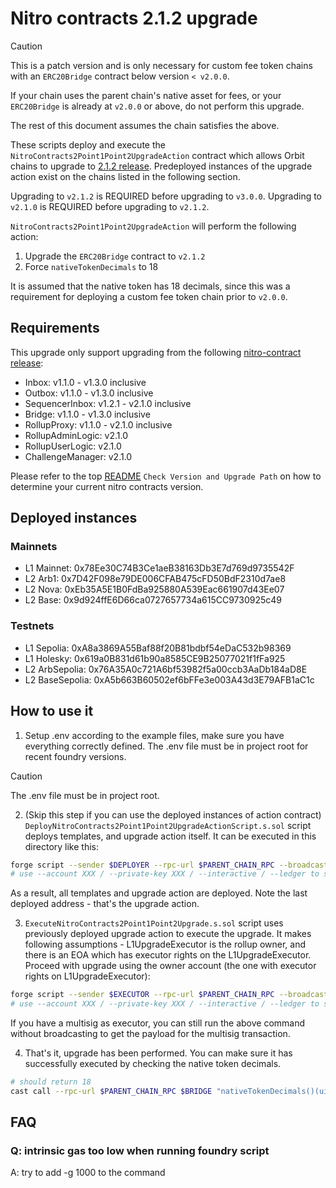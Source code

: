 # Nitro contracts 2.1.2 upgrade

> [!CAUTION]
> This is a patch version and is only necessary for custom fee token chains with an `ERC20Bridge` contract below version `< v2.0.0`.
> 
> If your chain uses the parent chain's native asset for fees, or your `ERC20Bridge` is already at `v2.0.0` or above, do not perform this upgrade.
>
> The rest of this document assumes the chain satisfies the above.

These scripts deploy and execute the `NitroContracts2Point1Point2UpgradeAction` contract which allows Orbit chains to upgrade to [2.1.2 release](https://github.com/OffchainLabs/nitro-contracts/releases/tag/v2.1.2). Predeployed instances of the upgrade action exist on the chains listed in the following section.

Upgrading to `v2.1.2` is REQUIRED before upgrading to `v3.0.0`. Upgrading to `v2.1.0` is REQUIRED before upgrading to `v2.1.2`.

`NitroContracts2Point1Point2UpgradeAction` will perform the following action:

1. Upgrade the `ERC20Bridge` contract to `v2.1.2`
1. Force `nativeTokenDecimals` to 18

It is assumed that the native token has 18 decimals, since this was a requirement for deploying a custom fee token chain prior to `v2.0.0`.

## Requirements

This upgrade only support upgrading from the following [nitro-contract release](https://github.com/OffchainLabs/nitro-contracts/releases):

- Inbox: v1.1.0 - v1.3.0 inclusive
- Outbox: v1.1.0 - v1.3.0 inclusive
- SequencerInbox: v1.2.1 - v2.1.0 inclusive
- Bridge: v1.1.0 - v1.3.0 inclusive
- RollupProxy: v1.1.0 - v2.1.0 inclusive
- RollupAdminLogic: v2.1.0
- RollupUserLogic: v2.1.0
- ChallengeManager: v2.1.0

Please refer to the top [README](/README.md#check-version-and-upgrade-path) `Check Version and Upgrade Path` on how to determine your current nitro contracts version.

## Deployed instances

### Mainnets
- L1 Mainnet: 0x78Ee30C74B3Ce1aeB38163Db3E7d769d9735542F
- L2 Arb1: 0x7D42F098e79DE006CFAB475cFD50BdF2310d7ae8
- L2 Nova: 0xEb35A5E1B0FdBa925880A539Eac661907d43Ee07
- L2 Base: 0x9d924ffE6D66ca0727657734a615CC9730925c49

### Testnets
- L1 Sepolia: 0xA8a3869A55Baf88f20B81bdbf54eDaC532b98369
- L1 Holesky: 0x619a0B831d61b90a8585CE9B25077021f1fFa925
- L2 ArbSepolia: 0x76A35A0c721A6bf53982f5a00ccb3AaDb184aD8E
- L2 BaseSepolia: 0xA5b663B60502ef6bFFe3e003A43d3E79AFB1aC1c

## How to use it

1. Setup .env according to the example files, make sure you have everything correctly defined. The .env file must be in project root for recent foundry versions.

> [!CAUTION]
> The .env file must be in project root.

2. (Skip this step if you can use the deployed instances of action contract)
   `DeployNitroContracts2Point1Point2UpgradeActionScript.s.sol` script deploys templates, and upgrade action itself. It can be executed in this directory like this:

```bash
forge script --sender $DEPLOYER --rpc-url $PARENT_CHAIN_RPC --broadcast --slow DeployNitroContracts2Point1Point2UpgradeActionScript -vvv --verify --skip-simulation
# use --account XXX / --private-key XXX / --interactive / --ledger to set the account to send the transaction from
```

As a result, all templates and upgrade action are deployed. Note the last deployed address - that's the upgrade action.

3. `ExecuteNitroContracts2Point1Point2Upgrade.s.sol` script uses previously deployed upgrade action to execute the upgrade. It makes following assumptions - L1UpgradeExecutor is the rollup owner, and there is an EOA which has executor rights on the L1UpgradeExecutor. Proceed with upgrade using the owner account (the one with executor rights on L1UpgradeExecutor):

```bash
forge script --sender $EXECUTOR --rpc-url $PARENT_CHAIN_RPC --broadcast ExecuteNitroContracts2Point1Point2UpgradeScript -vvv
# use --account XXX / --private-key XXX / --interactive / --ledger to set the account to send the transaction from
```

If you have a multisig as executor, you can still run the above command without broadcasting to get the payload for the multisig transaction.

4. That's it, upgrade has been performed. You can make sure it has successfully executed by checking the native token decimals.

```bash
# should return 18
cast call --rpc-url $PARENT_CHAIN_RPC $BRIDGE "nativeTokenDecimals()(uint8)"
```

## FAQ

### Q: intrinsic gas too low when running foundry script

A: try to add -g 1000 to the command
